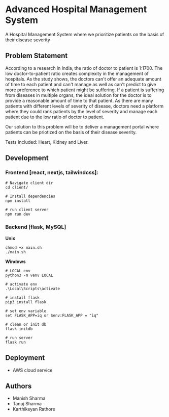 # Advanced Hospital Management System
A Hospital Management System where we prioritize patients on the basis of their disease severity

## Problem Statement
According to a research in India, the ratio of doctor to patient is 1:1700. The low doctor-to-patient ratio creates complexity in the management of hospitals. 
As the study shows, the doctors can't offer an adequate amount of time to each patient and can't manage as well as can't predict to give more preference 
to which patient might be suffering. If a patient is suffering from diseases in multiple organs, the ideal solution for the doctor is to provide a reasonable 
amount of time to that patient. As there are many patients with different levels of severity of disease, doctors need a platform where they could rank 
patients by the level of severity and manage each patient due to the low ratio of doctor to patient.

Our solution to this problem will be to deliver a management portal where patients can be priotized on the basis of their disease severity.

Tests Included: Heart, Kidney and Liver.


## Development
### Frontend [react, nextjs, tailwindcss]:
```
# Navigate client dir
cd client/

# Install dependencies
npm install

# run client server
npm run dev
```


### Backend [flask, MySQL]

**Unix**
```
chmod +x main.sh
./main.sh
```

**Windows**
```
# LOCAL env
python3 -m venv LOCAL

# activate env
.\Local\Scripts\activate

# install flask
pip3 install flask

# set env variable
set FLASK_APP=iq or $env:FLASK_APP = "iq"

# clean or init db
flask initdb

# run server
flask run
```

## Deployment
* AWS cloud service


## Authors
* Manish Sharma
* Tanuj Sharma
* Karthikeyan Rathore
